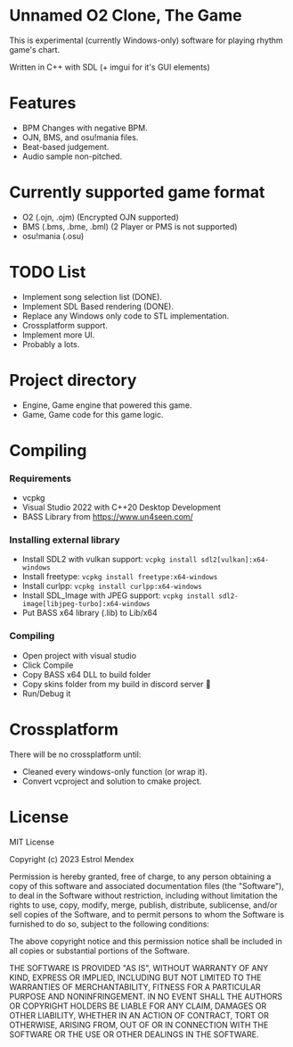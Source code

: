 # Unnamed O2 Clone, The Game
This is experimental (currently Windows-only) software for playing rhythm game's chart.

Written in C++ with SDL (+ imgui for it's GUI elements)

# Features
- BPM Changes with negative BPM.
- OJN, BMS, and osu!mania files.
- Beat-based judgement.
- Audio sample non-pitched.

# Currently supported game format
- O2 (.ojn, .ojm) (Encrypted OJN supported)
- BMS (.bms, .bme, .bml) (2 Player or PMS is not supported)
- osu!mania (.osu)

# TODO List
- Implement song selection list (DONE).
- Implement SDL Based rendering (DONE).
- Replace any Windows only code to STL implementation.
- Crossplatform support.
- Implement more UI.
- Probably a lots.

# Project directory
- Engine, Game engine that powered this game.
- Game, Game code for this game logic.

# Compiling
### Requirements
- vcpkg
- Visual Studio 2022 with C++20 Desktop Development
- BASS Library from https://www.un4seen.com/

### Installing external library
- Install SDL2 with vulkan support: `vcpkg install sdl2[vulkan]:x64-windows`
- Install freetype: `vcpkg install freetype:x64-windows`
- Install curlpp: `vcpkg install curlpp:x64-windows`
- Install SDL_Image with JPEG support: `vcpkg install sdl2-image[libjpeg-turbo]:x64-windows`
- Put BASS x64 library (.lib) to Lib/x64

### Compiling
- Open project with visual studio
- Click Compile
- Copy BASS x64 DLL to build folder
- Copy skins folder from my build in discord server :troll:
- Run/Debug it

# Crossplatform
There will be no crossplatform until:
- Cleaned every windows-only function (or wrap it).
- Convert vcproject and solution to cmake project.

# License
MIT License

Copyright (c) 2023 Estrol Mendex

Permission is hereby granted, free of charge, to any person obtaining a copy
of this software and associated documentation files (the "Software"), to deal
in the Software without restriction, including without limitation the rights
to use, copy, modify, merge, publish, distribute, sublicense, and/or sell
copies of the Software, and to permit persons to whom the Software is
furnished to do so, subject to the following conditions:

The above copyright notice and this permission notice shall be included in all
copies or substantial portions of the Software.

THE SOFTWARE IS PROVIDED "AS IS", WITHOUT WARRANTY OF ANY KIND, EXPRESS OR
IMPLIED, INCLUDING BUT NOT LIMITED TO THE WARRANTIES OF MERCHANTABILITY,
FITNESS FOR A PARTICULAR PURPOSE AND NONINFRINGEMENT. IN NO EVENT SHALL THE
AUTHORS OR COPYRIGHT HOLDERS BE LIABLE FOR ANY CLAIM, DAMAGES OR OTHER
LIABILITY, WHETHER IN AN ACTION OF CONTRACT, TORT OR OTHERWISE, ARISING FROM,
OUT OF OR IN CONNECTION WITH THE SOFTWARE OR THE USE OR OTHER DEALINGS IN THE
SOFTWARE.